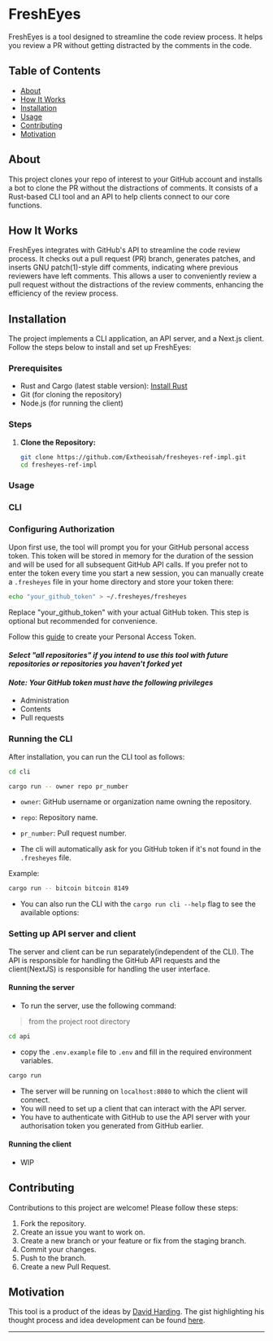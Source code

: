 # FreshEyes

FreshEyes is a tool designed to streamline the code review process. It helps you review a PR without getting distracted by the comments in the code.

## Table of Contents

- [About](#about)
- [How It Works](#how-it-works)
- [Installation](#installation)
- [Usage](#usage)
- [Contributing](#contributing)
- [Motivation](#motivation)

## About

This project clones your repo of interest to your GitHub account and installs a bot to clone the PR without the distractions of comments. It consists of a Rust-based CLI tool and an API to help clients connect to our core functions.

## How It Works

FreshEyes integrates with GitHub's API to streamline the code review process. It checks out a pull request (PR) branch, generates patches, and inserts GNU patch(1)-style diff comments, indicating where previous reviewers have left comments. This allows a user to conveniently review a pull request without the distractions of the review comments, enhancing the efficiency of the review process.

## Installation

The project implements a CLI application, an API server, and a Next.js client. Follow the steps below to install and set up FreshEyes:

### Prerequisites

- Rust and Cargo (latest stable version): [Install Rust](https://www.rust-lang.org/tools/install)
- Git (for cloning the repository)
- Node.js (for running the client)

### Steps

1. **Clone the Repository:**

    ```bash
    git clone https://github.com/Extheoisah/fresheyes-ref-impl.git
    cd fresheyes-ref-impl
    ```

### Usage

### CLI

### Configuring Authorization

Upon first use, the tool will prompt you for your GitHub personal access token. This token will be stored in memory for the duration of the session and will be used for all subsequent GitHub API calls. If you prefer not to enter the token every time you start a new session, you can manually create a ```.fresheyes``` file in your home directory and store your token there:

```bash
echo "your_github_token" > ~/.fresheyes/fresheyes
```

Replace "your_github_token" with your actual GitHub token. This step is optional but recommended for convenience.

Follow this [guide](https://docs.github.com/en/authentication/keeping-your-account-and-data-secure/managing-your-personal-access-tokens#creating-a-fine-grained-personal-access-token) to create your Personal Access Token.
#### *Select "all repositories" if you intend to use this tool with future repositories or repositories you haven't forked yet*

#### *Note: Your GitHub token must have the following privileges*
- Administration
- Contents
- Pull requests

### Running the CLI

After installation, you can run the CLI tool as follows:

```bash
cd cli
```

```bash
cargo run -- owner repo pr_number
```

- `owner`: GitHub username or organization name owning the repository.
- `repo`: Repository name.
- `pr_number`: Pull request number.

- The cli will automatically ask for you GitHub token if it's not found in the `.fresheyes` file.

Example:

```bash
cargo run -- bitcoin bitcoin 8149
```

- You can also run the CLI with the `cargo run cli --help` flag to see the available options:


### Setting up API server and client

The server and client can be run separately(independent of the CLI). The API is responsible for handling the GitHub API requests and the client(NextJS) is responsible for handling the user interface.

#### Running the server

- To run the server, use the following command:

> from the project root directory

```bash
cd api
```
- copy the `.env.example` file to `.env` and fill in the required environment variables.
```bash
cargo run
```
- The server will be running on `localhost:8080` to which the client will connect.
- You will need to set up a client that can interact with the API server.
- You have to authenticate with GitHub to use the API server with your authorisation token you generated from GitHub earlier.


#### Running the client
- WIP


## Contributing
Contributions to this project are welcome! Please follow these steps:

1. Fork the repository.
2. Create an issue you want to work on.
3. Create a new branch or your feature or fix from the staging branch.
4. Commit your changes.
5. Push to the branch.
6. Create a new Pull Request.

## Motivation
This tool is a product of the ideas by [David Harding](https://gist.github.com/harding). The gist highlighting his thought process and idea development can be found [here](https://gist.github.com/harding/3b4bb6c4cd003d7bf372e13d06f5363f).

---
